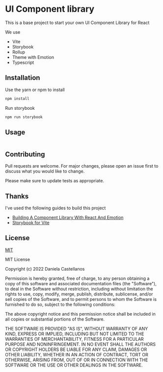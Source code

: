 # UI Component library

This is a base project to start your own UI Component Library for React

We use

* Vite 
* Storybook
* Rollup
* Theme with Emotion
* Typescript

## Installation

Use the yarn or npm to install

```bash
npm install
```

Run storybook

```bash
npm run storybook
```


## Usage

```

```

## Contributing
Pull requests are welcome. For major changes, please open an issue first to discuss what you would like to change.

Please make sure to update tests as appropriate.

## Thanks

I've used the following guides to build this project 

* [Building A Component Library With React And Emotion](https://www.smashingmagazine.com/2020/09/component-library-react-emotion/)
* [Storybook for Vite]( https://storybook.js.org/blog/storybook-for-vite/)




## License
[MIT](https://choosealicense.com/licenses/mit/)

MIT License

Copyright (c) 2022 Daniela Castellanos

Permission is hereby granted, free of charge, to any person obtaining a copy
of this software and associated documentation files (the "Software"), to deal
in the Software without restriction, including without limitation the rights
to use, copy, modify, merge, publish, distribute, sublicense, and/or sell
copies of the Software, and to permit persons to whom the Software is
furnished to do so, subject to the following conditions:

The above copyright notice and this permission notice shall be included in all
copies or substantial portions of the Software.

THE SOFTWARE IS PROVIDED "AS IS", WITHOUT WARRANTY OF ANY KIND, EXPRESS OR
IMPLIED, INCLUDING BUT NOT LIMITED TO THE WARRANTIES OF MERCHANTABILITY,
FITNESS FOR A PARTICULAR PURPOSE AND NONINFRINGEMENT. IN NO EVENT SHALL THE
AUTHORS OR COPYRIGHT HOLDERS BE LIABLE FOR ANY CLAIM, DAMAGES OR OTHER
LIABILITY, WHETHER IN AN ACTION OF CONTRACT, TORT OR OTHERWISE, ARISING FROM,
OUT OF OR IN CONNECTION WITH THE SOFTWARE OR THE USE OR OTHER DEALINGS IN THE
SOFTWARE.